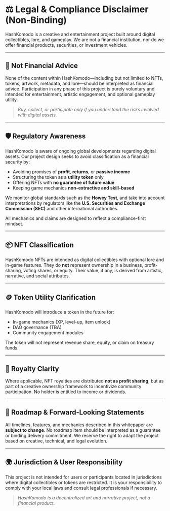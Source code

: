 # ⚖️ Legal & Compliance Disclaimer (Non-Binding)

HashKomodo is a creative and entertainment project built around digital collectibles, lore, and gameplay. We are not a financial institution, nor do we offer financial products, securities, or investment vehicles.

---

## 🚫 Not Financial Advice

None of the content within HashKomodo—including but not limited to NFTs, tokens, artwork, metadata, and lore—should be interpreted as financial advice. Participation in any phase of this project is purely voluntary and intended for entertainment, artistic engagement, and optional gameplay utility.

> *Buy, collect, or participate only if you understand the risks involved with digital assets.*

---

## 🛡 Regulatory Awareness

HashKomodo is aware of ongoing global developments regarding digital assets. Our project design seeks to avoid classification as a financial security by:

* Avoiding promises of **profit**, **returns**, or **passive income**
* Structuring the token as a **utility token** only
* Offering NFTs with **no guarantee of future value**
* Keeping game mechanics **non-extractive and skill-based**

We monitor global standards such as the **Howey Test**, and take into account interpretations by regulators like the **U.S. Securities and Exchange Commission (SEC)** and other international authorities.

All mechanics and claims are designed to reflect a compliance-first mindset.

---

## 📦 NFT Classification

HashKomodo NFTs are intended as digital collectibles with optional lore and in-game features. They do **not** represent ownership in a business, profit-sharing, voting shares, or equity. Their value, if any, is derived from artistic, narrative, and social attributes.

---

## 🪙 Token Utility Clarification

HashKomodo will introduce a token in the future for:

* In-game mechanics (XP, level-up, item unlock)
* DAO governance (TBA)
* Community engagement modules

The token will not represent revenue share, equity, or claim on treasury funds.

---

## 💸 Royalty Clarity

Where applicable, NFT royalties are distributed **not as profit sharing**, but as part of a creative ownership framework to incentivize community participation. No holder is entitled to income or dividends.

---

## 🔄 Roadmap & Forward-Looking Statements

All timelines, features, and mechanics described in this whitepaper are **subject to change**. No roadmap item should be interpreted as a guarantee or binding delivery commitment. We reserve the right to adapt the project based on creative, technical, and legal evolution.

---

## 🌍 Jurisdiction & User Responsibility

This project is not intended for users or participants located in jurisdictions where digital collectibles or tokens are restricted. It is your responsibility to comply with your local laws and consult legal professionals if necessary.

> *HashKomodo is a decentralized art and narrative project, not a financial product.*
